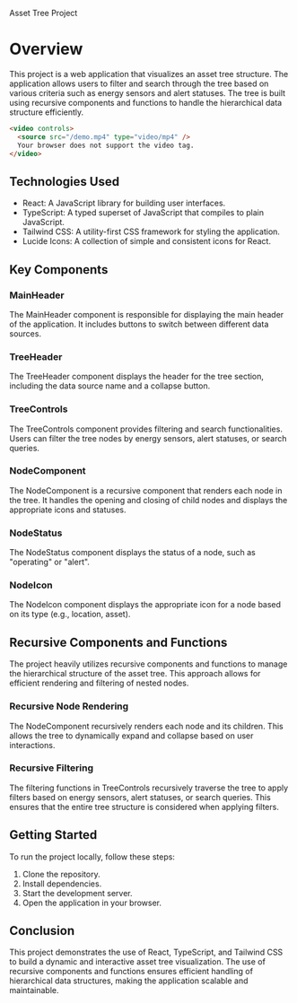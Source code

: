 Asset Tree Project

# Overview

This project is a web application that visualizes an asset tree structure. The application allows users to filter and search through the tree based on various criteria such as energy sensors and alert statuses. The tree is built using recursive components and functions to handle the hierarchical data structure efficiently.

```html
<video controls>
  <source src="/demo.mp4" type="video/mp4" />
  Your browser does not support the video tag.
</video>
```

## Technologies Used

- React: A JavaScript library for building user interfaces.
- TypeScript: A typed superset of JavaScript that compiles to plain JavaScript.
- Tailwind CSS: A utility-first CSS framework for styling the application.
- Lucide Icons: A collection of simple and consistent icons for React.

## Key Components

### MainHeader

The MainHeader component is responsible for displaying the main header of the application. It includes buttons to switch between different data sources.

### TreeHeader

The TreeHeader component displays the header for the tree section, including the data source name and a collapse button.

### TreeControls

The TreeControls component provides filtering and search functionalities. Users can filter the tree nodes by energy sensors, alert statuses, or search queries.

### NodeComponent

The NodeComponent is a recursive component that renders each node in the tree. It handles the opening and closing of child nodes and displays the appropriate icons and statuses.

### NodeStatus

The NodeStatus component displays the status of a node, such as "operating" or "alert".

### NodeIcon

The NodeIcon component displays the appropriate icon for a node based on its type (e.g., location, asset).

## Recursive Components and Functions

The project heavily utilizes recursive components and functions to manage the hierarchical structure of the asset tree. This approach allows for efficient rendering and filtering of nested nodes.

### Recursive Node Rendering

The NodeComponent recursively renders each node and its children. This allows the tree to dynamically expand and collapse based on user interactions.

### Recursive Filtering

The filtering functions in TreeControls recursively traverse the tree to apply filters based on energy sensors, alert statuses, or search queries. This ensures that the entire tree structure is considered when applying filters.

## Getting Started

To run the project locally, follow these steps:

1. Clone the repository.
2. Install dependencies.
3. Start the development server.
4. Open the application in your browser.

## Conclusion

This project demonstrates the use of React, TypeScript, and Tailwind CSS to build a dynamic and interactive asset tree visualization. The use of recursive components and functions ensures efficient handling of hierarchical data structures, making the application scalable and maintainable.
